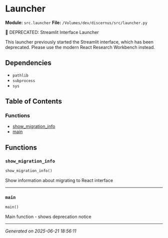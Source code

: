 # Launcher

**Module:** `src.launcher`
**File:** `/Volumes/dev/discernus/src/launcher.py`

🚨 DEPRECATED: Streamlit Interface Launcher

This launcher previously started the Streamlit interface, which has been deprecated.
Please use the modern React Research Workbench instead.

## Dependencies

- `pathlib`
- `subprocess`
- `sys`

## Table of Contents

### Functions
- [show_migration_info](#show-migration-info)
- [main](#main)

## Functions

### `show_migration_info`
```python
show_migration_info()
```

Show information about migrating to React interface

---

### `main`
```python
main()
```

Main function - shows deprecation notice

---

*Generated on 2025-06-21 18:56:11*